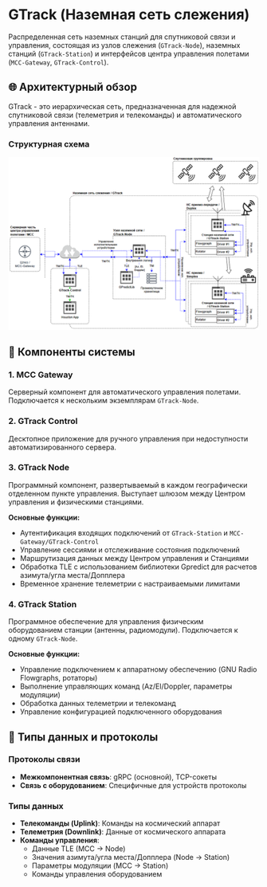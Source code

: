 # GTrack (Наземная сеть слежения)

Распределенная сеть наземных станций для спутниковой связи и управления, состоящая из узлов слежения (`GTrack-Node`), наземных станций (`GTrack-Station`) и интерфейсов центра управления полетами (`MCC-Gateway`, `GTrack-Control`).

## 🌐 Архитектурный обзор

GTrack - это иерархическая сеть, предназначенная для надежной спутниковой связи (телеметрия и телекоманды) и автоматического управления антеннами.

### Структурная схема

![Структурная схема](assets/structural-diagram.png)

## 🧩 Компоненты системы

### 1. MCC Gateway
Серверный компонент для автоматического управления полетами. Подключается к нескольким экземплярам `GTrack-Node`.

### 2. GTrack Control
Десктопное приложение для ручного управления при недоступности автоматизированного сервера.

### 3. GTrack Node
Программный компонент, развертываемый в каждом географически отделенном пункте управления. Выступает шлюзом между Центром управления и физическими станциями.

**Основные функции:**
- Аутентификация входящих подключений от `GTrack-Station` и `MCC-Gateway/GTrack-Control`
- Управление сессиями и отслеживание состояния подключений
- Маршрутизация данных между Центром управления и Станциями
- Обработка TLE с использованием библиотеки Gpredict для расчетов азимута/угла места/Допплера
- Временное хранение телеметрии с настраиваемыми лимитами

### 4. GTrack Station
Программное обеспечение для управления физическим оборудованием станции (антенны, радиомодули). Подключается к одному `GTrack-Node`.

**Основные функции:**
- Управление подключением к аппаратному обеспечению (GNU Radio Flowgraphs, ротаторы)
- Выполнение управляющих команд (Az/El/Doppler, параметры модуляции)
- Обработка данных телеметрии и телекоманд
- Управление конфигурацией подключенного оборудования

## 📡 Типы данных и протоколы

### Протоколы связи
- **Межкомпонентная связь**: gRPC (основной), TCP-сокеты
- **Связь с оборудованием**: Специфичные для устройств протоколы

### Типы данных
- **Телекоманды (Uplink)**: Команды на космический аппарат
- **Телеметрия (Downlink)**: Данные от космического аппарата
- **Команды управления**:
  - Данные TLE (MCC → Node)
  - Значения азимута/угла места/Допплера (Node → Station)
  - Параметры модуляции (MCC → Station)
  - Команды управления оборудованием
